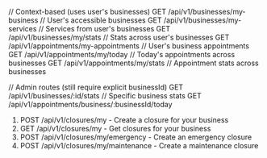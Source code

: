  // Context-based (uses user's businesses)
  GET /api/v1/businesses/my-business     // User's accessible businesses
  GET /api/v1/businesses/my-services    // Services from user's businesses
  GET /api/v1/businesses/my/stats       // Stats across user's businesses
  GET /api/v1/appointments/my-appointments  // User's business appointments
  GET /api/v1/appointments/my/today     // Today's appointments across businesses
  GET /api/v1/appointments/my/stats     // Appointment stats across businesses

  // Admin routes (still require explicit businessId)
  GET /api/v1/businesses/:id/stats      // Specific business stats
  GET /api/v1/appointments/business/:businessId/today

   1. POST /api/v1/closures/my - Create a closure for your business
  2. GET /api/v1/closures/my - Get closures for your business
  3. POST /api/v1/closures/my/emergency - Create an emergency closure
  4. POST /api/v1/closures/my/maintenance - Create a maintenance closure
